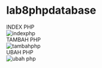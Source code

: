 # lab8phpdatabase

INDEX PHP 
<br>
![indexphp](https://user-images.githubusercontent.com/59870954/120282719-a0245600-c2e4-11eb-95c9-2c9651fc933d.PNG)
<br>
TAMBAH PHP
<br>
![tambahphp](https://user-images.githubusercontent.com/59870954/120282754-ab778180-c2e4-11eb-9738-21665bcf82a9.PNG)
<br>
UBAH PHP
<br>
![ubah php](https://user-images.githubusercontent.com/59870954/120282801-b7fbda00-c2e4-11eb-8eb0-4836ce388f3d.PNG)
